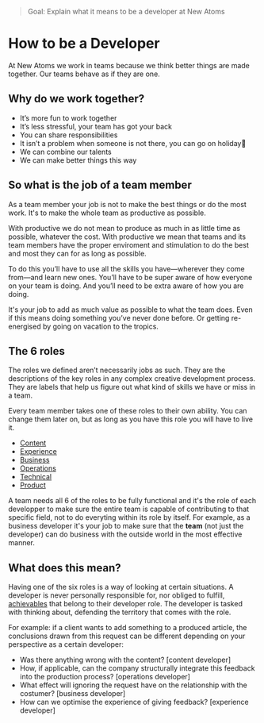 > Goal: Explain what it means to be a developer at New Atoms

# How to be a Developer

At New Atoms we work in teams because we think better things are made together. Our teams behave as if they are one.

## Why do we work together?

* It’s more fun to work together
* It’s less stressful, your team has got your back
* You can share responsibilities
* It isn’t a problem when someone is not there, you can go on holiday🍹
* We can combine our talents
* We can make better things this way

## So what is the job of a team member

As a team member your job is not to make the best things or do the most work. It's to make the whole team as productive as possible.

With productive we do not mean to produce as much in as little time as possible, whatever the cost. With productive we mean that teams and its team members have the proper enviroment and stimulation to do the best and most they can for as long as possible. 

To do this you’ll have to use all the skills you have—wherever they come from—and learn new ones. You’ll have to be super aware of how everyone on your team is doing. And you’ll need to be extra aware of how you are doing.

It's your job to add as much value as possible to what the team does. Even if this means doing something you’ve never done before. Or getting re-energised by going on vacation to the tropics.

## The 6 roles

The roles we defined aren’t necessarily jobs as such. They are the descriptions of the key roles in any complex creative development process. They are labels that help us figure out what kind of skills we have or miss in a team.

Every team member takes one of these roles to their own ability. You can change them later on, but as long as you have this role you will have to live it.

* [Content](https://github.com/newatoms/newatoms/blob/gh-pages/internal/jobs/content.md)
* [Experience](https://github.com/newatoms/newatoms/blob/gh-pages/internal/jobs/experience.md)
* [Business](https://github.com/newatoms/newatoms/blob/gh-pages/internal/jobs/business.md)
* [Operations](https://github.com/newatoms/newatoms/blob/gh-pages/internal/jobs/operations.md)
* [Technical](https://github.com/newatoms/newatoms/blob/gh-pages/internal/jobs/technical.md)
* [Product](https://github.com/newatoms/newatoms/blob/gh-pages/internal/jobs/product.md)

A team needs all 6 of the roles to be fully functional and it's the role of each developper to make sure the entire team is capable of contributing to that specific field, not to do everyting within its role by itself. For example, as a business developer it's your job to make sure that the **team** (not just the developer) can do business with the outside world in the most effective manner. 

## What does this mean?

Having one of the six roles is a way of looking at certain situations. A developer is never personally responsible for, nor obliged to fulfill, [achievables](../glossary/achievable.md) that belong to their developer role. The developer is tasked with thinking about, defending the territory that comes with the role.

For example: if a client wants to add something to a produced article, the conclusions drawn from this request can be different depending on your perspective as a certain developer:
* Was there anything wrong with the content? [content developer]
* How, if applicable, can the company structurally integrate this feedback into the production process? [operations developer]
* What effect will ignoring the request have on the relationship with the costumer? [business developer]
* How can we optimise the experience of giving feedback? [experience developer]
